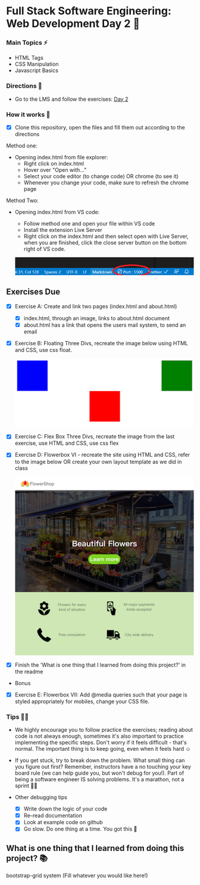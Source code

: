 # Full Stack Software Engineering: Web Development Day 2 :rocket:

### Main Topics :zap:

- HTML Tags
- CSS Manipulation
- Javascript Basics

### Directions :flashlight:

- Go to the LMS and follow the exercises:
  [Day 2](https://xccelerate.talentlms.com/unit/view/id:2572)

### How it works :open_book:

- [x] Clone this repository, open the files and fill them out according to the directions

Method one:

- Opening index.html from file explorer:
  - Right click on index.html
  - Hover over "Open with..."
  - Select your code editor (to change code) OR chrome (to see it)
  - Whenever you change your code, make sure to refresh the chrome page

Method Two:

- Opening index.html from VS code:

  - Follow method one and open your file within VS code
  - Install the extension Live Server
  - Right click on the index.html and then select open with Live Server, when you are finished, click the close server button on the bottom right of VS code.

  ![Live Server button](assets/Liveserver.png)

## Exercises Due

- [x] Exercise A: Create and link two pages (index.html and about.html)

  - [x] index.html, through an image, links to about.html document
  - [x] about.html has a link that opens the users mail system, to send an email

- [x] Exercise B: Floating Three Divs, recreate the image below using HTML and CSS, use css float.

  ![floatExercise](assets/floatExercise.png)

* [x] Exercise C: Flex Box Three Divs, recreate the image from the last exercise, use HTML and CSS, use css flex

* [x] Exercise D: Flowerbox VI - recreate the site using HTML and CSS, refer to the image below OR create your own layout template as we did in class

  ![flowerShop](assets/flowerShop.png)

- [x] Finish the 'What is one thing that I learned from doing this project?' in the readme
- Bonus

- [x] Exercise E: Flowerbox VII: Add @media queries such that your page is styled appropriately for mobiles, change your CSS file.

### Tips :tipping_hand_woman:

- We highly encourage you to follow practice the exercises; reading about code is not always enough, sometimes it's also important to practice implementing the specific steps. Don't worry if it feels difficult - that's normal. The important thing is to keep going, even when it feels hard :relaxed:

- If you get stuck, try to break down the problem. What small thing can you figure out first? Remember, instructors have a no touching your key board rule (we can help guide you, but won't debug for you!). Part of being a software engineer IS solving problems. It's a marathon, not a sprint :running_woman:

- Other debugging tips
  - [x] Write down the logic of your code
  - [x] Re-read documentation
  - [x] Look at example code on github
  - [x] Go slow. Do one thing at a time. You got this :muscle:

## What is one thing that I learned from doing this project? :books:
bootstrap-grid system
(Fill whatever you would like here!)
